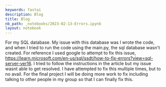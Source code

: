 ```yaml
---
keywords: fastai
description: Blog
title: Blog
nb_path: _notebooks/2023-02-13-Errors.ipynb
layout: notebook
---
```


<!--
#################################################
### THIS FILE WAS AUTOGENERATED! DO NOT EDIT! ###
#################################################
# file to edit: _notebooks/2023-02-13-Errors.ipynb
-->

<div class="container" id="notebook-container">
        
<div class="cell border-box-sizing text_cell rendered"><div class="inner_cell">
<div class="text_cell_render border-box-sizing rendered_html">
<p>For my SQL database. My issue with this database was I wrote the code, and when I tried to run the code using the main.py, the sql database wasn't created. For reference I used google to attempt to fix this issue, <a href="https://learn.microsoft.com/en-us/sql/ssdt/how-to-fix-errors?view=sql-server-ver16">https://learn.microsoft.com/en-us/sql/ssdt/how-to-fix-errors?view=sql-server-ver16</a>. I tried to follow the instructions in the article but my issue wasnt able to get resolved. I have attempted to fix this multiple times, but to no avail. For the final project I will be doing more work to fix including talking to other people in my group so that I can finally fix this.</p>

</div>
</div>
</div>
</div>
 


